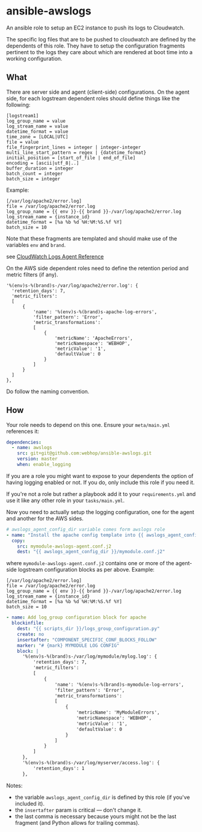ansible-awslogs
===============

An ansible role to setup an EC2 instance to push its logs to Cloudwatch.

The specific log files that are to be pushed to cloudwatch are defined by the dependents of this role. They have to setup the configuration fragments pertinent to the logs they care about which are rendered at boot time into a working configuration.

## What

There are server side and agent (client-side) configurations. On the agent side, for each logstream dependent roles should define things like the following:
```
[logstream1]
log_group_name = value
log_stream_name = value
datetime_format = value
time_zone = [LOCAL|UTC]
file = value
file_fingerprint_lines = integer | integer-integer
multi_line_start_pattern = regex | {datetime_format}
initial_position = [start_of_file | end_of_file]
encoding = [ascii|utf_8|..]
buffer_duration = integer
batch_count = integer
batch_size = integer
```
Example:
```
[/var/log/apache2/error.log]
file = /var/log/apache2/error.log
log_group_name = {{ env }}-{{ brand }}-/var/log/apache2/error.log
log_stream_name = {instance_id}
datetime_format = [%a %b %d %H:%M:%S.%f %Y]
batch_size = 10
```
Note that these fragments are templated and should make use of the variables `env` and `brand`.

see [CloudWatch Logs Agent Reference](http://docs.aws.amazon.com/AmazonCloudWatch/latest/logs/AgentReference.html)

On the AWS side dependent roles need to define the retention period and metric filters (if any).  

```
'%(env)s-%(brand)s-/var/log/apache2/error.log': {
  'retention_days': 7,
  'metric_filters':
  [
      {
          'name': '%(env)s-%(brand)s-apache-log-errors',
          'filter_pattern': 'Error',
          'metric_transformations':
          [
              {
                  'metricName': 'ApacheErrors',
                  'metricNamespace': 'WEBHOP',
                  'metricValue': '1',
                  'defaultValue': 0
              }
          ]
      }
  ]
},
```
Do follow the naming convention.

## How

Your role needs to depend on this one. Ensure your `meta/main.yml` references it:
```yaml
dependencies:
  - name: awslogs
    src: git+git@github.com:webhop/ansible-awslogs.git
    version: master
    when: enable_logging
```
If you are a role you might want to expose to your dependents the option of having logging enabled or not. If you do, only include this role if you need it.

If you're not a role but rather a playbook add it to your `requirements.yml` and use it like any other role in your `tasks/main.yml`.

Now you need to actually setup the logging configuration, one for the agent and another for the AWS sides.

```yaml
# awslogs_agent_config_dir variable comes form awslogs role
- name: "Install the apache config template into {{ awslogs_agent_config_dir }}"
  copy:
    src: mymodule-awslogs-agent.conf.j2
    dest: "{{ awslogs_agent_config_dir }}/mymodule.conf.j2"
```
where `mymodule-awslogs-agent.conf.j2` contains one or more of the agent-side logstream configuration blocks as per above. Example:
```
[/var/log/apache2/error.log]
file = /var/log/apache2/error.log
log_group_name = {{ env }}-{{ brand }}-/var/log/apache2/error.log
log_stream_name = {instance_id}
datetime_format = [%a %b %d %H:%M:%S.%f %Y]
batch_size = 10
```

```yaml
- name: Add log_group configuration block for apache
  blockinfile:
    dest: "{{ scripts_dir }}/logs_group_configuration.py"
    create: no
    insertafter: "COMPONENT_SPECIFIC_CONF_BLOCKS_FOLLOW"
    marker: "# {mark} MYMODULE LOG CONFIG"
    block: |
      '%(env)s-%(brand)s-/var/log/mymodule/mylog.log': {
          'retention_days': 7,
          'metric_filters':
          [
              {
                  'name': '%(env)s-%(brand)s-mymodule-log-errors',
                  'filter_pattern': 'Error',
                  'metric_transformations':
                  [
                      {
                          'metricName': 'MyModuleErrors',
                          'metricNamespace': 'WEBHOP',
                          'metricValue': '1',
                          'defaultValue': 0
                      }
                  ]
              }
          ]
      },
      '%(env)s-%(brand)s-/var/log/myserver/access.log': {
          'retention_days': 1
      },
```
Notes:
 - the variable `awslogs_agent_config_dir` is defined by this role (if you've included it).
 - the `insertafter` param is critical — don't change it.
 - the last comma is necessary because yours might not be the last fragment (and Python allows for trailing commas).

